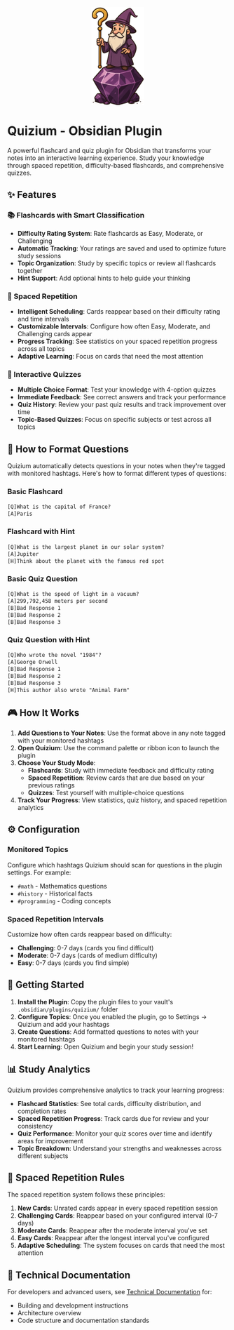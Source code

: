 <div align="center">
  <img src="docs/obsidian-quizium.png" alt="Quizium Logo" width="120" height="223">
</div>

# Quizium - Obsidian Plugin

A powerful flashcard and quiz plugin for Obsidian that transforms your notes into an interactive learning experience. Study your knowledge through spaced repetition, difficulty-based flashcards, and comprehensive quizzes.

## ✨ Features

### 📚 Flashcards with Smart Classification
- **Difficulty Rating System**: Rate flashcards as Easy, Moderate, or Challenging
- **Automatic Tracking**: Your ratings are saved and used to optimize future study sessions
- **Topic Organization**: Study by specific topics or review all flashcards together
- **Hint Support**: Add optional hints to help guide your thinking

### 🧠 Spaced Repetition
- **Intelligent Scheduling**: Cards reappear based on their difficulty rating and time intervals
- **Customizable Intervals**: Configure how often Easy, Moderate, and Challenging cards appear
- **Progress Tracking**: See statistics on your spaced repetition progress across all topics
- **Adaptive Learning**: Focus on cards that need the most attention

### 🎯 Interactive Quizzes
- **Multiple Choice Format**: Test your knowledge with 4-option quizzes
- **Immediate Feedback**: See correct answers and track your performance
- **Quiz History**: Review your past quiz results and track improvement over time
- **Topic-Based Quizzes**: Focus on specific subjects or test across all topics

## 📝 How to Format Questions

Quizium automatically detects questions in your notes when they're tagged with monitored hashtags. Here's how to format different types of questions:

### Basic Flashcard

```
[Q]What is the capital of France?
[A]Paris
```

### Flashcard with Hint

```
[Q]What is the largest planet in our solar system?
[A]Jupiter
[H]Think about the planet with the famous red spot
```

### Basic Quiz Question

```
[Q]What is the speed of light in a vacuum?
[A]299,792,458 meters per second
[B]Bad Response 1
[B]Bad Response 2
[B]Bad Response 3
```

### Quiz Question with Hint

```
[Q]Who wrote the novel "1984"?
[A]George Orwell
[B]Bad Response 1
[B]Bad Response 2
[B]Bad Response 3
[H]This author also wrote "Animal Farm"
```

## 🎮 How It Works

1. **Add Questions to Your Notes**: Use the format above in any note tagged with your monitored hashtags
2. **Open Quizium**: Use the command palette or ribbon icon to launch the plugin
3. **Choose Your Study Mode**:
   - **Flashcards**: Study with immediate feedback and difficulty rating
   - **Spaced Repetition**: Review cards that are due based on your previous ratings
   - **Quizzes**: Test yourself with multiple-choice questions
4. **Track Your Progress**: View statistics, quiz history, and spaced repetition analytics

## ⚙️ Configuration

### Monitored Topics
Configure which hashtags Quizium should scan for questions in the plugin settings. For example:
- `#math` - Mathematics questions
- `#history` - Historical facts
- `#programming` - Coding concepts

### Spaced Repetition Intervals
Customize how often cards reappear based on difficulty:
- **Challenging**: 0-7 days (cards you find difficult)
- **Moderate**: 0-7 days (cards of medium difficulty)
- **Easy**: 0-7 days (cards you find simple)

## 🚀 Getting Started

1. **Install the Plugin**: Copy the plugin files to your vault's `.obsidian/plugins/quizium/` folder
2. **Configure Topics**: Once you enabled the plugin, go to Settings → Quizium and add your hashtags
3. **Create Questions**: Add formatted questions to notes with your monitored hashtags
4. **Start Learning**: Open Quizium and begin your study session!

## 📊 Study Analytics

Quizium provides comprehensive analytics to track your learning progress:

- **Flashcard Statistics**: See total cards, difficulty distribution, and completion rates
- **Spaced Repetition Progress**: Track cards due for review and your consistency
- **Quiz Performance**: Monitor your quiz scores over time and identify areas for improvement
- **Topic Breakdown**: Understand your strengths and weaknesses across different subjects

## 🔄 Spaced Repetition Rules

The spaced repetition system follows these principles:

1. **New Cards**: Unrated cards appear in every spaced repetition session
2. **Challenging Cards**: Reappear based on your configured interval (0-7 days)
3. **Moderate Cards**: Reappear after the moderate interval you've set
4. **Easy Cards**: Reappear after the longest interval you've configured
5. **Adaptive Scheduling**: The system focuses on cards that need the most attention

## 📖 Technical Documentation

For developers and advanced users, see [Technical Documentation](docs/technical.md) for:
- Building and development instructions
- Architecture overview
- Code structure and documentation standards
